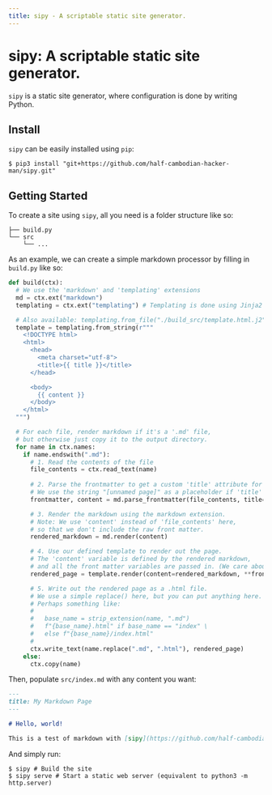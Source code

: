 ```yaml
---
title: sipy - A scriptable static site generator.
---
```


# sipy: A scriptable static site generator.

`sipy` is a static site generator, where configuration is done by writing Python.

## Install

`sipy` can be easily installed using `pip`:

```shell
$ pip3 install "git+https://github.com/half-cambodian-hacker-man/sipy.git"
```

## Getting Started

To create a site using `sipy`, all you need is a folder structure like so:

```
├── build.py
└── src
    └── ...
```

As an example, we can create a simple markdown processor by filling in `build.py` like so:

```python
def build(ctx):
  # We use the 'markdown' and 'templating' extensions
  md = ctx.ext("markdown")
  templating = ctx.ext("templating") # Templating is done using Jinja2

  # Also available: templating.from_file("./build_src/template.html.j2") relative to build.py
  template = templating.from_string(r"""
    <!DOCTYPE html>
    <html>
      <head>
        <meta charset="utf-8">
        <title>{{ title }}</title>
      </head>

      <body>
        {{ content }}
      </body>
    </html>
  """)

  # For each file, render markdown if it's a '.md' file,
  # but otherwise just copy it to the output directory.
  for name in ctx.names:
    if name.endswith(".md"):
      # 1. Read the contents of the file
      file_contents = ctx.read_text(name)
      
      # 2. Parse the frontmatter to get a custom 'title' attribute for the page.
      # We use the string "[unnamed page]" as a placeholder if 'title' is not defined
      frontmatter, content = md.parse_frontmatter(file_contents, title="[unnamed page]")

      # 3. Render the markdown using the markdown extension.
      # Note: We use 'content' instead of 'file_contents' here,
      # so that we don't include the raw front matter.
      rendered_markdown = md.render(content)

      # 4. Use our defined template to render out the page.
      # The 'content' variable is defined by the rendered markdown,
      # and all the front matter variables are passed in. (We care about 'title')
      rendered_page = template.render(content=rendered_markdown, **frontmatter)

      # 5. Write out the rendered page as a .html file.
      # We use a simple replace() here, but you can put anything here.
      # Perhaps something like:
      # 
      #   base_name = strip_extension(name, ".md")
      #   f"{base_name}.html" if base_name == "index" \
      #   else f"{base_name}/index.html"
      # 
      ctx.write_text(name.replace(".md", ".html"), rendered_page)
    else:
      ctx.copy(name)
```

Then, populate `src/index.md` with any content you want:

```md
---
title: My Markdown Page
---

# Hello, world!

This is a test of markdown with [sipy](https://github.com/half-cambodian-hacker-man/sipy).
```

And simply run:

```shell
$ sipy # Build the site
$ sipy serve # Start a static web server (equivalent to python3 -m http.server)
```
